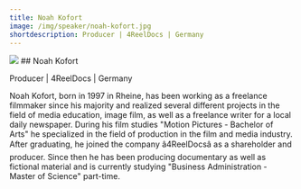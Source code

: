 ```yaml
---
title: Noah Kofort
image: /img/speaker/noah-kofort.jpg
shortdescription: Producer | 4ReelDocs | Germany
---
```

<img src="/img/speaker/noah-kofort.jpg">
## Noah Kofort

Producer | 4ReelDocs | Germany

Noah Kofort, born in 1997 in Rheine, has been working as a freelance filmmaker since his majority and realized several different projects in the field of media education, image film, as well as a freelance writer for a local daily newspaper. During his film studies "Motion Pictures - Bachelor of Arts" he specialized in the field of production in the film and media industry. After graduating, he joined the company â4ReelDocsâ as a shareholder and producer. Since then he has been producing documentary as well as fictional material and is currently studying "Business Administration - Master of Science" part-time.